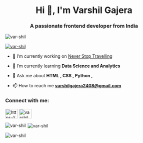 <h1 align="center">Hi 👋, I'm Varshil Gajera</h1>
<h3 align="center">A passionate frontend developer from India</h3>

<p align="left"> <img src="https://komarev.com/ghpvc/?username=var-shil&label=Profile%20views&color=0e75b6&style=flat" alt="var-shil" /> </p>

<p align="left"> <a href="https://github.com/ryo-ma/github-profile-trophy"><img src="https://github-profile-trophy.vercel.app/?username=var-shil" alt="var-shil" /></a> </p>

- 🔭 I’m currently working on [Never Stop Travelling](https://mango-bay-09c641710.1.azurestaticapps.net/)

- 🌱 I’m currently learning **Data Science and Analytics**

- 💬 Ask me about **HTML , CSS , Python ,**

- 📫 How to reach me **varshilgajera2408@gmail.com**

<h3 align="left">Connect with me:</h3>
<p align="left">
<a href="https://linkedin.com/in/https://www.linkedin.com/in/varshil-gajera-913a10193/" target="blank"><img align="center" src="https://raw.githubusercontent.com/rahuldkjain/github-profile-readme-generator/master/src/images/icons/Social/linked-in-alt.svg" alt="https://www.linkedin.com/in/varshil-gajera-913a10193/" height="30" width="40" /></a>
<a href="https://instagram.com/varshil_gajera2408" target="blank"><img align="center" src="https://raw.githubusercontent.com/rahuldkjain/github-profile-readme-generator/master/src/images/icons/Social/instagram.svg" alt="varshil_gajera2408" height="30" width="40" /></a>
</p>

<p><img align="left" src="https://github-readme-stats.vercel.app/api/top-langs?username=var-shil&show_icons=true&locale=en&layout=compact" alt="var-shil" /></p>

<p>&nbsp;<img align="center" src="https://github-readme-stats.vercel.app/api?username=var-shil&show_icons=true&locale=en" alt="var-shil" /></p>

<p><img align="center" src="https://github-readme-streak-stats.herokuapp.com/?user=var-shil&" alt="var-shil" /></p>

